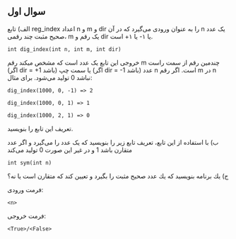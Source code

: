 ## سوال اول

الف) تابع reg_index اعداد n و m و dir را به عنوان ورودی می‌گیرد که در آن n یک عدد صحیح مثبت چند رقمی، m یک رقم  و dir یا ۱- یا ۱+ است. 


    int dig_index(int n, int m, int dir)


خروجی این تابع یک عدد است که مشخص میکند رقم m چندمین رقم از سمت راست (اگر dir = +1 باشد) یا سمت چپ (اگر dir = -1 باشد) عدد n است. اگر رقم m در n نباشد 0 تولید می‌شود. برای مثال:

    dig_index(1000, 0, -1) => 2
    
    dig_index(1000, 0, 1) => 1
    
    dig_index(1000, 2, 1) => 0

تعریف این تابع را بنویسید.

ب) با استفاده از این تابع، تعريف تابع زیر را بنويسيد که یک عدد را می‌گیرد و اگر عدد متقارن باشد 1 و در غیر این صورت 0 تولید می‌کند

    int sym(int n)

ج) يك برنامه بنويسيد كه يك عدد صحيح مثبت را بگيرد و تعيين كند كه متقارن است يا نه؟ 

فرمت ورودی:

    <n>

فرمت خروجی:

    <True>/<False>